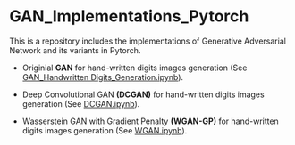 # GAN_Implementations_Pytorch
This is a repository includes the implementations of Generative Adversarial Network and its variants in Pytorch. 

  * Originial **GAN** for hand-written digits images generation (See [GAN_Handwritten Digits_Generation.ipynb](https://github.com/HaolinTang/GAN_Implementations_Pytorch-/blob/main/GAN_Handwritten%20Digits_Generation.ipynb)).
  
  * Deep Convolutional GAN **(DCGAN)** for hand-written digits images generation (See [DCGAN.ipynb](https://github.com/HaolinTang/GAN_Implementations_Pytorch-/blob/main/DCGAN.ipynb)).
  
  * Wasserstein GAN with Gradient Penalty **(WGAN-GP)** for hand-written digits images generation (See [WGAN.ipynb](https://github.com/HaolinTang/GAN_Implementations_Pytorch-/blob/main/DCGAN.ipynb)). 




